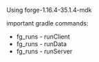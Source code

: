Using forge-1.16.4-35.1.4-mdk

important gradle commands:
* fg_runs - runClient
* fg_runs - runData
* fg_runs - runServer
